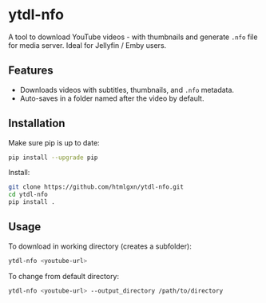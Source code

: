 # ytdl-nfo

A tool to download YouTube videos - with thumbnails and generate `.nfo` file for media server.
Ideal for Jellyfin / Emby users.

## Features
- Downloads videos with subtitles, thumbnails, and `.nfo` metadata.
- Auto-saves in a folder named after the video by default.

## Installation
Make sure pip is up to date:
```bash
pip install --upgrade pip
```
Install:
```bash
git clone https://github.com/htmlgxn/ytdl-nfo.git
cd ytdl-nfo
pip install .
```

## Usage
To download in working directory (creates a subfolder):
```bash
ytdl-nfo <youtube-url>
```
To change from default directory:
```bash
ytdl-nfo <youtube-url> --output_directory /path/to/directory
```
